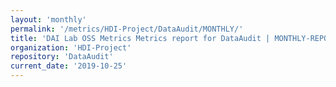 ```yaml
---
layout: 'monthly'
permalink: '/metrics/HDI-Project/DataAudit/MONTHLY/'
title: 'DAI Lab OSS Metrics Metrics report for DataAudit | MONTHLY-REPORT-2019-10-25'
organization: 'HDI-Project'
repository: 'DataAudit'
current_date: '2019-10-25'
---
```

